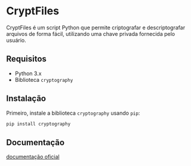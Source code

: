 # CryptFiles

CryptFiles é um script Python que permite criptografar e descriptografar arquivos de forma fácil, utilizando uma chave privada fornecida pelo usuário.

## Requisitos

- Python 3.x
- Biblioteca `cryptography`

## Instalação

Primeiro, instale a biblioteca `cryptography` usando `pip`:

```bash
pip install cryptography
```

## Documentação
[documentação oficial](https://www.jaccon.com.br/jcrypt-script-python-para-criptografar-arquivos-com-chave-privada/)
